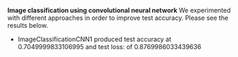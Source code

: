 
**Image classification using convolutional neural network**
We experimented with different approaches in order to improve test accuracy. Please see the results below.
- ImageClassificationCNN1 produced test accuracy at 0.7049999833106995 and test loss: of 0.8769986033439636
